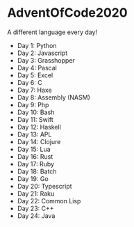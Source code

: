 # AdventOfCode2020

A different language every day!

- Day  1: Python
- Day  2: Javascript
- Day  3: Grasshopper
- Day  4: Pascal
- Day  5: Excel
- Day  6: C
- Day  7: Haxe
- Day  8: Assembly (NASM)
- Day  9: Php
- Day 10: Bash
- Day 11: Swift
- Day 12: Haskell
- Day 13: APL
- Day 14: Clojure
- Day 15: Lua
- Day 16: Rust
- Day 17: Ruby
- Day 18: Batch
- Day 19: Go
- Day 20: Typescript
- Day 21: Raku
- Day 22: Common Lisp
- Day 23: C++
- Day 24: Java

